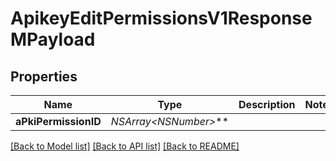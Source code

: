 # ApikeyEditPermissionsV1ResponseMPayload

## Properties
Name | Type | Description | Notes
------------ | ------------- | ------------- | -------------
**aPkiPermissionID** | **NSArray&lt;NSNumber*&gt;*** |  | 

[[Back to Model list]](../README.md#documentation-for-models) [[Back to API list]](../README.md#documentation-for-api-endpoints) [[Back to README]](../README.md)


